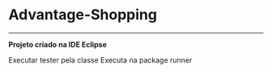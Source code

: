 # Advantage-Shopping
--------------------------

**Projeto criado na IDE Eclipse**

<p>Executar tester pela classe Executa na package runner</p>
